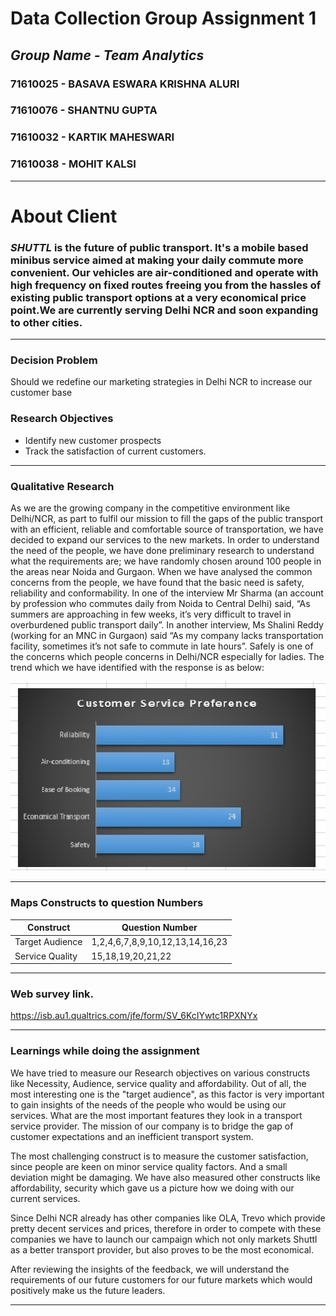 # Data Collection Group Assignment 1

## *Group Name - Team Analytics*

### 71610025 - BASAVA ESWARA KRISHNA ALURI
### 71610076 - SHANTNU GUPTA
### 71610032 - KARTIK MAHESWARI
### 71610038 - MOHIT KALSI
******
# About Client
### *SHUTTL* is the future of public transport. It's a mobile based minibus service aimed at making your daily commute more convenient. Our vehicles are air-conditioned and operate with high frequency on fixed routes freeing you from the hassles of existing public transport options at a very economical price point.We are currently serving Delhi NCR and soon expanding to other cities.
******
### Decision Problem
Should we redefine our  marketing strategies in  Delhi NCR to increase our customer base

### Research Objectives
* Identify new customer prospects
* Track the satisfaction of current customers.

*****
### Qualitative Research
As we are the growing company in the competitive environment like Delhi/NCR, as part to fulfil our mission to fill the gaps of the public transport with an efficient, reliable and comfortable source of transportation, we have decided to expand our services to the new markets.
In order to understand the need of the people, we have done preliminary research to understand what the requirements are; we have randomly chosen around 100 people in the areas near Noida and Gurgaon.
When we have analysed the common concerns from the people, we have found that the basic need is safety, reliability and conformability. In one of the interview Mr Sharma (an account by profession who commutes daily from Noida to Central Delhi) said, “As summers are approaching in few weeks, it’s very difficult to travel in overburdened public transport daily”. 
In another interview, Ms Shalini Reddy (working for an MNC in Gurgaon) said “As my company lacks transportation facility, sometimes it’s not safe to commute in late hours”. Safely is one of the concerns which people concerns in Delhi/NCR especially for ladies.
The trend which we have identified with the response is as below:

![Alt Text](https://github.com/eswarkrishna/GroupAssignment/blob/master/DC_Chart1.jpg)







*****
### Maps Constructs to question Numbers
| Construct|Question Number|
|---|---|
|  Target Audience |  1,2,4,6,7,8,9,10,12,13,14,16,23 |
|  Service Quality | 15,18,19,20,21,22  |





*****
### Web survey link.

https://isb.au1.qualtrics.com/jfe/form/SV_6KcIYwtc1RPXNYx




*****
### Learnings while doing the assignment
We have tried to measure our Research objectives on various constructs like Necessity, Audience, service quality and affordability. 
Out of all, the most interesting one is the "target audience", as this factor is very important to gain insights of the 
needs of the people who would be using our services.  What are the most important features they look in a transport service provider.
The mission of our company is to bridge the gap of customer expectations and an inefficient transport system.  

The most challenging construct is to measure the customer satisfaction, since people are keen on minor service quality factors.
And a small deviation might be damaging.
We have also measured other constructs like affordability, security which gave us a picture how we doing with our current services.

Since Delhi NCR already has other companies like OLA, Trevo which provide pretty decent services and prices, therefore in order to compete with these 
companies we have to launch our campaign which not only markets Shuttl as a better transport provider, but also proves to be the most economical.

After reviewing the insights of the feedback, we will understand the requirements of our future customers for our future markets which would positively make us the future leaders.




*****
